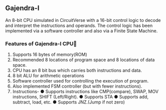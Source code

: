 ## Gajendra-I
An 8-bit CPU simulated in CircuitVerse with a 16-bit control logic to decode and interpret the instructions and operands. The control logic has been implemented via a software controller and also via a Finite State Machine.
### Features of Gajendra-I CPU
1. Supports 16 bytes of memory(ROM)
2. Recommended 8 locations of program space and 8 locations of data space.
3. CPU has an 8 bit bus which carries both instructions and data.
4. 8 bit ALU for arithmetic operations
5. Software controller used for controlling the execution of program.
6. Also implemented FSM controller (but with fewer instructions).
7. Instructions-
● Supports instructions like CMP(compare), SWAP, MOV instructions, SHIFT
(Left/Right).
● Supports STA
● Supports add, subtract, load, etc.
● Supports JNZ.(Jump if not zero)

